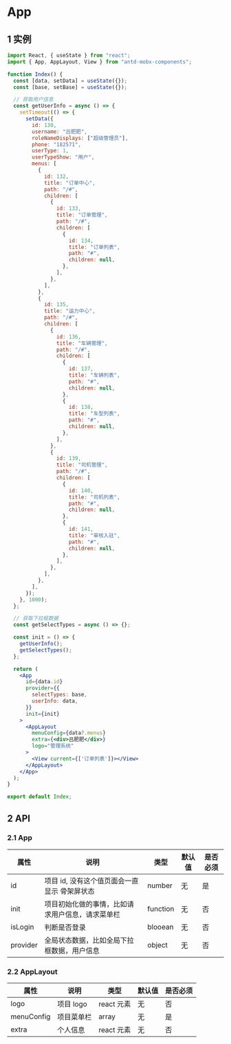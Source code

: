# App

## 1 实例

```jsx
import React, { useState } from "react";
import { App, AppLayout, View } from "antd-mobx-components";

function Index() {
  const [data, setData] = useState({});
  const [base, setBase] = useState({});

  // 获取用户信息
  const getUserInfo = async () => {
    setTimeout(() => {
      setData({
        id: 130,
        username: "吕肥肥",
        roleNameDisplays: ["超级管理员"],
        phone: "182571",
        userType: 1,
        userTypeShow: "用户",
        menus: [
          {
            id: 132,
            title: "订单中心",
            path: "/#",
            children: [
              {
                id: 133,
                title: "订单管理",
                path: "/#",
                children: [
                  {
                    id: 134,
                    title: "订单列表",
                    path: "#",
                    children: null,
                  },
                ],
              },
            ],
          },
          {
            id: 135,
            title: "运力中心",
            path: "/#",
            children: [
              {
                id: 136,
                title: "车辆管理",
                path: "/#",
                children: [
                  {
                    id: 137,
                    title: "车辆列表",
                    path: "#",
                    children: null,
                  },
                  {
                    id: 138,
                    title: "车型列表",
                    path: "#",
                    children: null,
                  },
                ],
              },
              {
                id: 139,
                title: "司机管理",
                path: "/#",
                children: [
                  {
                    id: 140,
                    title: "司机列表",
                    path: "#",
                    children: null,
                  },
                  {
                    id: 141,
                    title: "审核入驻",
                    path: "#",
                    children: null,
                  },
                ],
              },
            ],
          },
        ],
      });
    }, 1000);
  };

  // 获取下拉框数据
  const getSelectTypes = async () => {};

  const init = () => {
    getUserInfo();
    getSelectTypes();
  };

  return (
    <App
      id={data.id}
      provider={{
        selectTypes: base,
        userInfo: data,
      }}
      init={init}
    >
      <AppLayout
        menuConfig={data?.menus}
        extra={<div>吕肥肥</div>}
        logo="管理系统"
      >
        <View current={['订单列表']}></View>
      </AppLayout>
    </App>
  );
}

export default Index;
```

## 2 API

### 2.1 App

| 属性     | 说明                                             | 类型     | 默认值 | 是否必须 |
| -------- | ------------------------------------------------ | -------- | ------ | -------- |
| id       | 项目 id, 没有这个值页面会一直显示 骨架屏状态     | number   | 无     | 是       |
| init     | 项目初始化做的事情，比如请求用户信息，请求菜单栏 | function | 无     | 否       |
| isLogin  | 判断是否登录                                     | blooean  | 无     | 否       |
| provider | 全局状态数据，比如全局下拉框数据，用户信息       | object   | 无     | 否       |

### 2.2 AppLayout

| 属性       | 说明       | 类型       | 默认值 | 是否必须 |
| ---------- | ---------- | ---------- | ------ | -------- |
| logo       | 项目 logo  | react 元素 | 无     | 否       |
| menuConfig | 项目菜单栏 | array      | 无     | 是       |
| extra      | 个人信息   | react 元素 | 无     | 否       |
